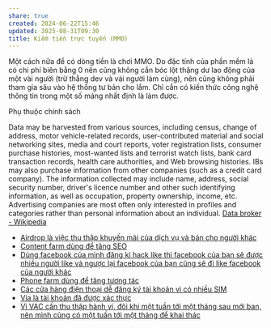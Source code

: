 ```yaml
---
share: true
created: 2024-06-22T15:46
updated: 2025-08-31T09:30
title: Kiếm tiền trực tuyến (MMO)
---
```

Một cách nữa để có dòng tiền là chơi MMO. Do đặc tính của phần mềm là có chi phí biên bằng 0 nên cũng không cần bóc lột thặng dư lao động của một vài người (trừ thằng dev và vài người làm cùng), nên cũng không phải tham gia sâu vào hệ thống tư bản cho lắm. Chỉ cần có kiến thức công nghệ thông tin trong một số mảng nhất định là làm được. 

Phụ thuộc chính sách

Data may be harvested from various sources, including census, change of address, motor vehicle-related records, user-contributed material and social networking sites, media and court reports, voter registration lists, consumer purchase histories, most-wanted lists and terrorist watch lists, bank card transaction records, health care authorities, and Web browsing histories. IBs may also purchase information from other companies (such as a credit card company). The information collected may include name, address, social security number, driver's licence number and other such identifying information, as well as occupation, property ownership, income, etc. Advertising companies are most often only interested in profiles and categories rather than personal information about an individual. 
[Data broker - Wikipedia](https://en.wikipedia.org/wiki/Data_broker)
- [Airdrop là việc thu thập khuyến mãi của dịch vụ và bán cho người khác](./Airdrop%20l%C3%A0%20vi%E1%BB%87c%20thu%20th%E1%BA%ADp%20khuy%E1%BA%BFn%20m%C3%A3i%20c%E1%BB%A7a%20d%E1%BB%8Bch%20v%E1%BB%A5%20v%C3%A0%20b%C3%A1n%20cho%20ng%C6%B0%E1%BB%9Di%20kh%C3%A1c.md)
- [Content farm dùng để tăng SEO](./Content%20farm%20d%C3%B9ng%20%C4%91%E1%BB%83%20t%C4%83ng%20SEO.md)
- [Dùng facebook của mình đăng kí hack like thì facebook của bạn sẽ được nhiều người like và ngược lại facebook của bạn cũng sẽ đi like facebook của người khác](./D%C3%B9ng%20facebook%20c%E1%BB%A7a%20m%C3%ACnh%20%C4%91%C4%83ng%20k%C3%AD%20hack%20like%20th%C3%AC%20facebook%20c%E1%BB%A7a%20b%E1%BA%A1n%20s%E1%BA%BD%20%C4%91%C6%B0%E1%BB%A3c%20nhi%E1%BB%81u%20ng%C6%B0%E1%BB%9Di%20like%20v%C3%A0%20ng%C6%B0%E1%BB%A3c%20l%E1%BA%A1i%20facebook%20c%E1%BB%A7a%20b%E1%BA%A1n%20c%C5%A9ng%20s%E1%BA%BD%20%C4%91i%20like%20facebook%20c%E1%BB%A7a%20ng%C6%B0%E1%BB%9Di%20kh%C3%A1c.md)
- [Phone farm dùng để tăng tương tác](./Phone%20farm%20d%C3%B9ng%20%C4%91%E1%BB%83%20t%C4%83ng%20t%C6%B0%C6%A1ng%20t%C3%A1c.md)
- [Các cửa hàng điện thoại dễ đăng ký tài khoản vì có nhiều SIM](./C%C3%A1c%20c%E1%BB%ADa%20h%C3%A0ng%20%C4%91i%E1%BB%87n%20tho%E1%BA%A1i%20d%E1%BB%85%20%C4%91%C4%83ng%20k%C3%BD%20t%C3%A0i%20kho%E1%BA%A3n%20v%C3%AC%20c%C3%B3%20nhi%E1%BB%81u%20SIM.md)
- [Via là tài khoản đã được xác thực](./Via%20l%C3%A0%20t%C3%A0i%20kho%E1%BA%A3n%20%C4%91%C3%A3%20%C4%91%C6%B0%E1%BB%A3c%20x%C3%A1c%20th%E1%BB%B1c.md)
- [Vì VAC cần thu thập hành vi, đôi khi một tuần tới một tháng sau mới ban, nên mình cũng có một tuần tới một tháng để khai thác](./V%C3%AC%20VAC%20c%E1%BA%A7n%20thu%20th%E1%BA%ADp%20h%C3%A0nh%20vi,%20%C4%91%C3%B4i%20khi%20m%E1%BB%99t%20tu%E1%BA%A7n%20t%E1%BB%9Bi%20m%E1%BB%99t%20th%C3%A1ng%20sau%20m%E1%BB%9Bi%20ban,%20n%C3%AAn%20m%C3%ACnh%20c%C5%A9ng%20c%C3%B3%20m%E1%BB%99t%20tu%E1%BA%A7n%20t%E1%BB%9Bi%20m%E1%BB%99t%20th%C3%A1ng%20%C4%91%E1%BB%83%20khai%20th%C3%A1c.md)

